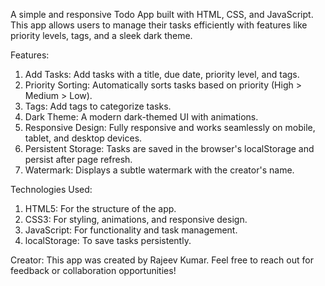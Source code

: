 A simple and responsive Todo App built with HTML, CSS, and JavaScript. This app allows users to manage their tasks efficiently with features like priority levels, tags, and a sleek dark theme.

Features:

1. Add Tasks: Add tasks with a title, due date, priority level, and tags.
2. Priority Sorting: Automatically sorts tasks based on priority (High > Medium > Low).
3. Tags: Add tags to categorize tasks.
4. Dark Theme: A modern dark-themed UI with animations.
5. Responsive Design: Fully responsive and works seamlessly on mobile, tablet, and desktop devices.
6. Persistent Storage: Tasks are saved in the browser's localStorage and persist after page refresh.
7. Watermark: Displays a subtle watermark with the creator's name.

Technologies Used:

1. HTML5: For the structure of the app.
2. CSS3: For styling, animations, and responsive design.
3. JavaScript: For functionality and task management.
4. localStorage: To save tasks persistently.

Creator:
This app was created by Rajeev Kumar.
Feel free to reach out for feedback or collaboration opportunities!